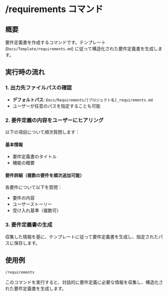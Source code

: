 # /requirements コマンド

## 概要
要件定義書を作成するコマンドです。テンプレート (`Docs/Template/requirements.md`) に従って構造化された要件定義書を生成します。

## 実行時の流れ

### 1. 出力先ファイルパスの確認
- **デフォルトパス**: `Docs/Requirements/[プロジェクト名]_requirements.md`
- ユーザーが任意のパスを指定することも可能

### 2. 要件定義の内容をユーザーにヒアリング
以下の項目について順次質問します：

#### 基本情報
- 要件定義書のタイトル
- 機能の概要

#### 要件詳細（複数の要件を順次追加可能）
各要件について以下を質問：
- 要件の内容
- ユーザーストーリー
- 受け入れ基準（複数可）

### 3. 要件定義書の生成
収集した情報を基に、テンプレートに従って要件定義書を生成し、指定されたパスに保存します。

## 使用例
```
/requirements
```

このコマンドを実行すると、対話的に要件定義に必要な情報を収集し、構造化された要件定義書を生成します。